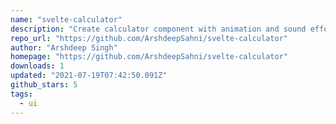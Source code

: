 ```yaml
---
name: "svelte-calculator"
description: "Create calculator component with animation and sound effects."
repo_url: "https://github.com/ArshdeepSahni/svelte-calculator"
author: "Arshdeep Singh"
homepage: "https://github.com/ArshdeepSahni/svelte-calculator"
downloads: 1
updated: "2021-07-19T07:42:50.091Z"
github_stars: 5
tags: 
  - ui
---
```


